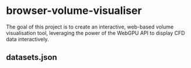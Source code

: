 # browser-volume-visualiser

The goal of this project is to create an interactive, web-based volume visualisation tool, leveraging the power of the WebGPU API to display CFD data interactively.

## datasets.json